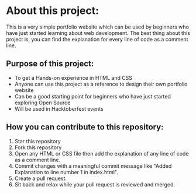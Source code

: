# About this project:
This is a very simple portfolio website which can be used by beginners who have just started learning about web development. The best thing
about this project is, you can find the explanation for every line of code as a comment line.


## Purpose of this project:
- To get a Hands-on experience in HTML and CSS
- Anyone can use this project as a reference to design their own portfolio website
- Can be a good starting point for beginners who have just started exploring Open Source 
- Will be used in Hacktoberfest events

## How you can contribute to this repository:

1. Star this repository
2. Fork this repository
3. Open any HTML or CSS file then add the explanation of any line of code as a comment line.
4. Commit changes with a meaningful commit message like "Added Explanation to line number 1 in index.html". 
5. Create a pull request.
6. Sit back and relax while your pull request is reviewed and merged.
